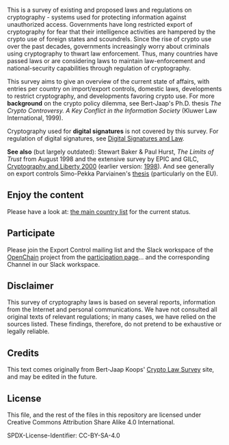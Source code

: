 This is a survey of existing and proposed laws and regulations on cryptography - systems used for protecting information against unauthorized access. Governments have long restricted export of cryptography for fear that their intelligence activities are hampered by the crypto use of foreign states and scoundrels. Since the rise of crypto use over the past decades, governments increasingly worry about criminals using cryptography to thwart law enforcement. Thus, many countries have passed laws or are considering laws to maintain law-enforcement and national-security capabilities through regulation of cryptography.

[](http://www.britannica.com/)

This survey aims to give an overview of the current state of affairs, with entries per country on import/export controls, domestic laws, developments to restrict cryptography, and developments favoring crypto use. For more  **background**  on the crypto policy dilemma, see Bert-Jaap's Ph.D. thesis _The Crypto Controversy. A Key Conflict in the Information Society_  (Kluwer Law International, 1999).

Cryptography used for  **digital signatures**  is not covered by this survey. For regulation of digital signatures, see  [Digital Signatures and Law](http://en.wikipedia.org/wiki/Digital_signatures_and_law).

**See also**  (but largely outdated): Stewart Baker & Paul Hurst,  _The Limits of Trust_ from August 1998 and the extensive survey by EPIC and GILC,  [Cryptography and Liberty 2000](http://epic.org/bookstore/crypto00&/)  (earlier version:  [1998](http://www.gilc.org/crypto/crypto-survey.html)). And see generally on export controls Simo-Pekka Parviainen's  [thesis](http://ethesis.helsinki.fi/julkaisut/oik/julki/pg/parviainen/)  (particularly on the EU).

## Enjoy the content

Please have a look at: [the main country list](data/countries/index.md) for the current status.

## Participate

Please join the Export Control mailing list and the Slack workspace of the [OpenChain](https://www.openchainproject.org/) project from the [participation page](https://www.openchainproject.org/participate)... and the corresponding Channel in our Slack workspace.

## Disclaimer

This survey of cryptography laws is based on several reports, information from the Internet and personal communications. We have not consulted all original texts of relevant regulations; in many cases, we have relied on the sources listed. These findings, therefore, do not pretend to be exhaustive or legally reliable.

## Credits

This text comes originally from Bert-Jaap Koops' [Crypto Law Survey](http://www.cryptolaw.org/) site, and may be edited in the future.

## License

This file, and the rest of the files in this repository are licensed under Creative Commons Attribution Share Alike 4.0 International.

SPDX-License-Identifier: CC-BY-SA-4.0
